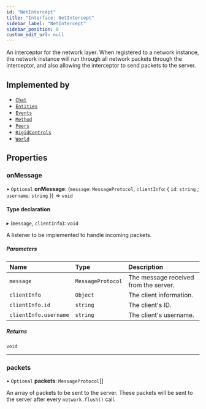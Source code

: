 ```yaml
---
id: "NetIntercept"
title: "Interface: NetIntercept"
sidebar_label: "NetIntercept"
sidebar_position: 0
custom_edit_url: null
---
```


An interceptor for the network layer. When registered to a network
instance, the network instance will run through all network packets
through the interceptor, and also allowing the interceptor to send
packets to the server.

## Implemented by

- [`Chat`](../classes/Chat.md)
- [`Entities`](../classes/Entities.md)
- [`Events`](../classes/Events.md)
- [`Method`](../classes/Method.md)
- [`Peers`](../classes/Peers.md)
- [`RigidControls`](../classes/RigidControls.md)
- [`World`](../classes/World.md)

## Properties

### onMessage

• `Optional` **onMessage**: (`message`: `MessageProtocol`, `clientInfo`: \{ `id`: `string` ; `username`: `string`  }) => `void`

#### Type declaration

▸ (`message`, `clientInfo`): `void`

A listener to be implemented to handle incoming packets.

##### Parameters

| Name | Type | Description |
| :------ | :------ | :------ |
| `message` | `MessageProtocol` | The message received from the server. |
| `clientInfo` | `Object` | The client information. |
| `clientInfo.id` | `string` | The client's ID. |
| `clientInfo.username` | `string` | The client's username. |

##### Returns

`void`

___

### packets

• `Optional` **packets**: `MessageProtocol`[]

An array of packets to be sent to the server. These packets will be
sent to the server after every `network.flush()` call.
